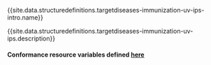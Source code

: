 {{site.data.structuredefinitions.targetdiseases-immunization-uv-ips-intro.name}}

{{site.data.structuredefinitions.targetdiseases-immunization-uv-ips.description}}

#### Conformance resource variables defined [here](http://wiki.hl7.org/index.php?title=IG_Publisher_Documentation#Jekyll)
